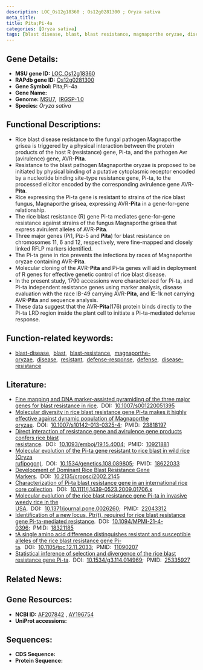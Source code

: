 ```yaml
---
description: LOC_Os12g18360 ; Os12g0281300 ; Oryza sativa
meta_title:
title: Pita;Pi-4a
categories: [Oryza sativa]
tags: [blast disease, blast, blast resistance, magnaporthe oryzae, disease, resistant, defense response, defense, disease resistance]
---
```


## Gene Details:
- **MSU gene ID:** [LOC_Os12g18360](http://rice.uga.edu/cgi-bin/ORF_infopage.cgi?orf=LOC_Os12g18360)  
- **RAPdb gene ID:** [Os12g0281300](https://rapdb.dna.affrc.go.jp/locus/?name=Os12g0281300)  
- **Gene Symbol:** Pita;Pi-4a
- **Gene Name:**
- **Genome:**  [MSU7](http://rice.uga.edu/),&nbsp;&nbsp;[IRGSP-1.0](https://rapdb.dna.affrc.go.jp/download/irgsp1.html)
- **Species:** *Oryza sativa*

## Functional Descriptions:
   - Rice blast disease resistance to the fungal pathogen Magnaporthe grisea is triggered by a physical interaction between the protein products of the host R (resistance) gene, Pi-ta, and the pathogen Avr (avirulence) gene, AVR-**Pita**.
   - Resistance to the blast pathogen Magnaporthe oryzae is proposed to be initiated by physical binding of a putative cytoplasmic receptor encoded by a nucleotide binding site-type resistance gene, Pi-ta, to the processed elicitor encoded by the corresponding avirulence gene AVR-**Pita**.
   - Rice expressing the Pi-ta gene is resistant to strains of the rice blast fungus, Magnaporthe grisea, expressing AVR-**Pita** in a gene-for-gene relationship.
   - The rice blast resistance (R) gene Pi-ta mediates gene-for-gene resistance against strains of the fungus Magnaporthe grisea that express avirulent alleles of AVR-**Pita**.
   - Three major genes (Pi1, Piz-5 and **Pita**) for blast resistance on chromosomes 11, 6 and 12, respectively, were fine-mapped and closely linked RFLP markers identified.
   - The Pi-ta gene in rice prevents the infections by races of Magnaporthe oryzae containing AVR-**Pita**.
   - Molecular cloning of the AVR-**Pita** and Pi-ta genes will aid in deployment of R genes for effective genetic control of rice blast disease.
   - In the present study, 1790 accessions were characterized for Pi-ta, and Pi-ta independent resistance genes using marker analysis, disease evaluation with the race IB-49 carrying AVR-**Pita**, and IE-1k not carrying AVR-**Pita** and sequence analysis.
   - These data suggest that the AVR-**Pita**(176) protein binds directly to the Pi-ta LRD region inside the plant cell to initiate a Pi-ta-mediated defense response.

## Function-related keywords:
   - [blast-disease](/tags/blast-disease/),&nbsp;&nbsp;[blast](/tags/blast/),&nbsp;&nbsp;[blast-resistance](/tags/blast-resistance/),&nbsp;&nbsp;[magnaporthe-oryzae](/tags/magnaporthe-oryzae/),&nbsp;&nbsp;[disease](/tags/disease/),&nbsp;&nbsp;[resistant](/tags/resistant/),&nbsp;&nbsp;[defense-response](/tags/defense-response/),&nbsp;&nbsp;[defense](/tags/defense/),&nbsp;&nbsp;[disease-resistance](/tags/disease-resistance/)

## Literature:
   - [Fine mapping and DNA marker-assisted pyramiding of the three major genes for blast resistance in rice](https://www.doi.org/10.1007/s001220051395).&nbsp;&nbsp;DOI:&nbsp;&nbsp;[10.1007/s001220051395](https://www.doi.org/10.1007/s001220051395)
   - [Molecular diversity in rice blast resistance gene Pi-ta makes it highly effective against dynamic population of Magnaporthe oryzae](https://www.doi.org/10.1007/s10142-013-0325-4).&nbsp;&nbsp;DOI:&nbsp;&nbsp;[10.1007/s10142-013-0325-4](https://www.doi.org/10.1007/s10142-013-0325-4);&nbsp;&nbsp;PMID:&nbsp;&nbsp;[23818197](https://pubmed.ncbi.nlm.nih.gov/23818197/)
   - [Direct interaction of resistance gene and avirulence gene products confers rice blast resistance](https://www.doi.org/10.1093/emboj/19.15.4004).&nbsp;&nbsp;DOI:&nbsp;&nbsp;[10.1093/emboj/19.15.4004](https://www.doi.org/10.1093/emboj/19.15.4004);&nbsp;&nbsp;PMID:&nbsp;&nbsp;[10921881](https://pubmed.ncbi.nlm.nih.gov/10921881/)
   - [Molecular evolution of the Pi-ta gene resistant to rice blast in wild rice (Oryza rufipogon)](https://www.doi.org/10.1534/genetics.108.089805).&nbsp;&nbsp;DOI:&nbsp;&nbsp;[10.1534/genetics.108.089805](https://www.doi.org/10.1534/genetics.108.089805);&nbsp;&nbsp;PMID:&nbsp;&nbsp;[18622033](https://pubmed.ncbi.nlm.nih.gov/18622033/)
   - [Development of Dominant Rice Blast Resistance Gene Markers](https://www.doi.org/10.2135/cropsci2002.2145).&nbsp;&nbsp;DOI:&nbsp;&nbsp;[10.2135/cropsci2002.2145](https://www.doi.org/10.2135/cropsci2002.2145)
   - [Characterization of Pi‐ta blast resistance gene in an international rice core collection](https://www.doi.org/10.1111/j.1439-0523.2009.01706.x).&nbsp;&nbsp;DOI:&nbsp;&nbsp;[10.1111/j.1439-0523.2009.01706.x](https://www.doi.org/10.1111/j.1439-0523.2009.01706.x)
   - [Molecular evolution of the rice blast resistance gene Pi-ta in invasive weedy rice in the USA](https://www.doi.org/10.1371/journal.pone.0026260).&nbsp;&nbsp;DOI:&nbsp;&nbsp;[10.1371/journal.pone.0026260](https://www.doi.org/10.1371/journal.pone.0026260);&nbsp;&nbsp;PMID:&nbsp;&nbsp;[22043312](https://pubmed.ncbi.nlm.nih.gov/22043312/)
   - [Identification of a new locus, Ptr(t), required for rice blast resistance gene Pi-ta-mediated resistance](https://www.doi.org/10.1094/MPMI-21-4-0396).&nbsp;&nbsp;DOI:&nbsp;&nbsp;[10.1094/MPMI-21-4-0396](https://www.doi.org/10.1094/MPMI-21-4-0396);&nbsp;&nbsp;PMID:&nbsp;&nbsp;[18321185](https://pubmed.ncbi.nlm.nih.gov/18321185/)
   - [tA single amino acid difference distinguishes resistant and susceptible alleles of the rice blast resistance gene Pi-ta](https://www.doi.org/10.1105/tpc.12.11.2033).&nbsp;&nbsp;DOI:&nbsp;&nbsp;[10.1105/tpc.12.11.2033](https://www.doi.org/10.1105/tpc.12.11.2033);&nbsp;&nbsp;PMID:&nbsp;&nbsp;[11090207](https://pubmed.ncbi.nlm.nih.gov/11090207/)
   - [Statistical inference of selection and divergence of the rice blast resistance gene Pi-ta](https://www.doi.org/10.1534/g3.114.014969).&nbsp;&nbsp;DOI:&nbsp;&nbsp;[10.1534/g3.114.014969](https://www.doi.org/10.1534/g3.114.014969);&nbsp;&nbsp;PMID:&nbsp;&nbsp;[25335927](https://pubmed.ncbi.nlm.nih.gov/25335927/)

## Related News:

## Gene Resources:
- **NCBI ID:**  [AF207842](http://www.ncbi.nlm.nih.gov/nuccore/AF207842)&nbsp;,&nbsp;[AY196754](http://www.ncbi.nlm.nih.gov/nuccore/AY196754)
- **UniProt accessions:** [](https://www.uniprot.org/uniprotkb//entry)

## Sequences:
- **CDS Sequence:**
- **Protein Sequence:**
